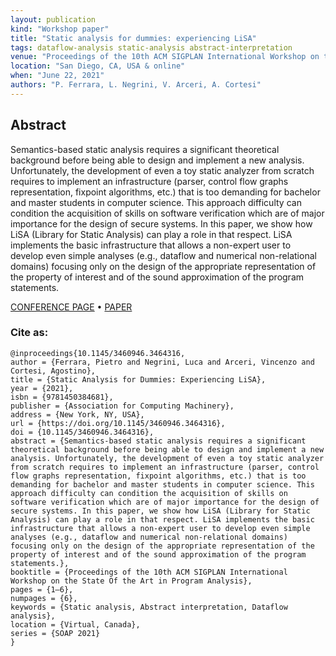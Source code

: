 ```yaml
---
layout: publication
kind: "Workshop paper"
title: "Static analysis for dummies: experiencing LiSA"
tags: dataflow-analysis static-analysis abstract-interpretation
venue: "Proceedings of the 10th ACM SIGPLAN International Workshop on the State Of the Art in Program Analysis (SOAP 2021)"
location: "San Diego, CA, USA & online"
when: "June 22, 2021"
authors: "P. Ferrara, L. Negrini, V. Arceri, A. Cortesi"
---
```


## Abstract

Semantics-based static analysis requires a significant theoretical background before being able to design and implement a new analysis. Unfortunately, the development of even a toy static analyzer from scratch requires to implement an infrastructure (parser, control flow graphs representation, fixpoint algorithms, etc.) that is too demanding for bachelor and master students in computer science. This approach difficulty can condition the acquisition of skills on software verification which are of major importance for the design of secure systems. In this paper, we show how LiSA (Library for Static Analysis) can play a role in that respect. LiSA implements the basic infrastructure that allows a non-expert user to develop even simple analyses (e.g., dataflow and numerical non-relational domains) focusing only on the design of the appropriate representation of the property of interest and of the sound approximation of the program statements.

[CONFERENCE PAGE](https://pldi21.sigplan.org/details/SOAP-2021-papers/6/Static-Analysis-for-Dummies-Experiencing-LiSA) • [PAPER](https://dl.acm.org/doi/10.1145/3460946.3464316)

### Cite as:

```
@inproceedings{10.1145/3460946.3464316,
author = {Ferrara, Pietro and Negrini, Luca and Arceri, Vincenzo and Cortesi, Agostino},
title = {Static Analysis for Dummies: Experiencing LiSA},
year = {2021},
isbn = {9781450384681},
publisher = {Association for Computing Machinery},
address = {New York, NY, USA},
url = {https://doi.org/10.1145/3460946.3464316},
doi = {10.1145/3460946.3464316},
abstract = {Semantics-based static analysis requires a significant theoretical background before being able to design and implement a new analysis. Unfortunately, the development of even a toy static analyzer from scratch requires to implement an infrastructure (parser, control flow graphs representation, fixpoint algorithms, etc.) that is too demanding for bachelor and master students in computer science. This approach difficulty can condition the acquisition of skills on software verification which are of major importance for the design of secure systems. In this paper, we show how LiSA (Library for Static Analysis) can play a role in that respect. LiSA implements the basic infrastructure that allows a non-expert user to develop even simple analyses (e.g., dataflow and numerical non-relational domains) focusing only on the design of the appropriate representation of the property of interest and of the sound approximation of the program statements.},
booktitle = {Proceedings of the 10th ACM SIGPLAN International Workshop on the State Of the Art in Program Analysis},
pages = {1–6},
numpages = {6},
keywords = {Static analysis, Abstract interpretation, Dataflow analysis},
location = {Virtual, Canada},
series = {SOAP 2021}
}
```